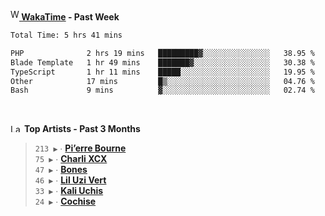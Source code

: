 <img src="https://github.com/dxnter/dxnter/assets/17434202/67b21fa4-d36d-46f9-9dec-f23d976b00ef" alt="WakaTime Logo" width="14" height="18"/><a href="https://wakatime.com/@dxnter" target="_blank"><strong> WakaTime</strong></a><strong> - Past Week</strong>

<!--START_SECTION:waka-->

```txt
Total Time: 5 hrs 41 mins

PHP              2 hrs 19 mins   █████████▓░░░░░░░░░░░░░░░   38.95 %
Blade Template   1 hr 49 mins    ███████▓░░░░░░░░░░░░░░░░░   30.38 %
TypeScript       1 hr 11 mins    █████░░░░░░░░░░░░░░░░░░░░   19.95 %
Other            17 mins         █▒░░░░░░░░░░░░░░░░░░░░░░░   04.76 %
Bash             9 mins          ▓░░░░░░░░░░░░░░░░░░░░░░░░   02.74 %
```

<!--END_SECTION:waka-->

<br/>

<!--START_LASTFM_ARTISTS:{"period": "3month", "rows": 6}-->
<a href="https://last.fm" target="_blank"><img src="https://user-images.githubusercontent.com/17434202/215290617-e793598d-d7c9-428f-9975-156db1ba89cc.svg" alt="Last.fm Logo" width="18" height="13"/></a> **Top Artists - Past 3 Months**

> `213 ▶️` ∙ **[Pi’erre Bourne](https://www.last.fm/music/Pi%E2%80%99erre+Bourne)**<br/>
> `75 ▶️` ∙ **[Charli XCX](https://www.last.fm/music/Charli+XCX)**<br/>
> `47 ▶️` ∙ **[Bones](https://www.last.fm/music/Bones)**<br/>
> `46 ▶️` ∙ **[Lil Uzi Vert](https://www.last.fm/music/Lil+Uzi+Vert)**<br/>
> `33 ▶️` ∙ **[Kali Uchis](https://www.last.fm/music/Kali+Uchis)**<br/>
> `24 ▶️` ∙ **[Cochise](https://www.last.fm/music/Cochise)**<br/>
<!--END_LASTFM_ARTISTS-->
